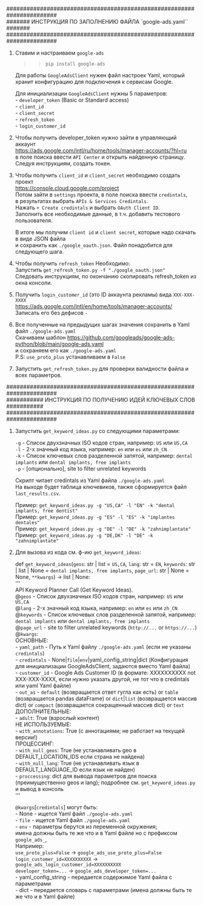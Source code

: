 #######################################################################    
#######    ИНСТРУКЦИЯ ПО ЗАПОЛНЕНИЮ ФАЙЛА `google-ads.yaml``    #######    
#######################################################################    


1. Ставим и настраиваем `google-ads`
   >> `pip install google-ads`

   Для работы `GoogleAdsClient` нужен файл настроек Yaml,
   который хранит конфигурацию для подключения к сервисам Google.
      
   Для инициализации `GoogleAdsClient` нужны 5 параметров:     
	   - `developer_token` (Basic or Standard access)    
	   - `client_id`    
	   - `client_secret`    
	   - `refresh_token`    
	   - `login_customer_id`    
   
2. Чтобы получить developer_token нужно зайти в управляющий аккаунт    
   https://ads.google.com/intl/ru/home/tools/manager-accounts/?hl=ru    
   в поле поиска ввести `API Center` и открыть найденную страницу.    
   Следуя инструкциям, создать токен.    
	   
3. Чтобы получить `client_id` и `client_secret` необходимо создать проект    
   https://console.cloud.google.com/project    
   Потом зайти в `settings` проекта, в поле поиска ввести `credintals`,     
   в результатах выбрать `APIs & Services Credintals`.    
   Нажать `+ Create credintals` и выбрать `OAuth Client ID`.    
   Заполнить все необходимые данные, в т.ч. добавить тестового пользователя.    

   В итоге мы получим `client id` и `client secret`, которые надо скачать в виде JSON файла    
   и сохранить как `./google_oauth.json`. Файл понадобится для следующего шага.    
	   
4. Чтобы получить `refresh_token` Необходимо:    
   Запустить `get_refresh_token.py -f "./google_oauth.json"`    
   Следовать инструкциям, по окончанию скопировать refresh_token из окна консоли.    
	   
5. Получить `login_customer_id` (это ID аккаунта рекламы) вида `XXX-XXX-XXXX`    
   https://ads.google.com/intl/en/home/tools/manager-accounts/    
   Записать его без дефисов `-`    

6. Все полученные на предыдущих шагах значения сохранить в Yaml файл `./google-ads.yaml`    
   Скачиваем шаблон https://github.com/googleads/google-ads-python/blob/main/google-ads.yaml    
   и сохраняем его как `./google-ads.yaml`    
   P.S: `use_proto_plus` устанавливаем в `False`    

7. Запустить `get_refresh_token.py` для проверки валидности файла и всех параметров.    


#######################################################################    
###########   ИНСТРУКЦИЯ ПО ПОЛУЧЕНИЮ ИДЕЙ КЛЮЧЕВЫХ СЛОВ    ###########    
#######################################################################    


1. Запустить `get_keyword_ideas.py` со следующими параметрами:    
   
   `-g` - Список двухзначных ISO кодов стран, например: `US` или `US,CA`    
   `-l` - 2-х значный код языка, например: `en` или `es` или `zh_CN`    
   `-k` - Список ключевых слов разделенной запятой, например: `dental implants` или `dental implants, free implants`    
   `-p` - [опционально], site to filter unrelated keywords    

   Скрипт читает credintals из Yaml файла `./google-ads.yaml`    
   На выходе будет таблица ключевиков, также сформируется файл `last_results.csv`.    

   Пример: `get_keyword_ideas.py -g "US,CA" -l "EN" -k "dental implants, free dentist"`    
   Пример: `get_keyword_ideas.py -g "ES" -l "ES" -k "implantes dentales"`    
   Пример: `get_keyword_ideas.py -g "DE" -l "DE" -k "zahnimplantate"`    
   Пример: `get_keyword_ideas.py -g "DE,DK" -l "DE" -k "zahnimplantate"`    

2. Для вызова из кода см. ф-ию `get_keyword_ideas`:    

    def `get_keyword_ideas`(`geos`: str | list = `US,CA`, `lang`: str = `EN`, `keywords`: str | list | None = `dental implants, free implants`, `page_url`: str | None = None, `**kwargs`) -> list | None:    
        '''    
        API Keyword Planner Call (Get Keyword Ideas).    
        @`geos` - Список двухзначных ISO кодов стран, например: `US` или `US,CA`    
        @`lang` - 2-х значный код языка, например: `en` или `es` или `zh_CN`    
        @`keywords` - Список ключевых слов разделенной запятой, например: `dental implants` или `dental implants, free implants`    
        @`page_url` - site to filter unrelated keywords (`http://...` or `https://...`)    
        @`kwargs`:    
          ОСНОВНЫЕ:    
           - `yaml_path` - Путь к Yaml файлу `./google-ads.yaml` (если не указаны `credintals`)          
           - `credintals` - None|`file`|`env`|yaml_config_string|dict (Конфигурация для инициализации GoogleAdsClient, задаются вместо Yaml файла)    
           - `customer_id` - Google Ads Customer ID (в формате: XXXXXXXXXX not XXX-XXX-XXXX, если нужно указать другой, не тот что в credintals или yaml Yaml файле)          
           - `out_as` - `default` (возвращается ответ гугла как есть) or `table` (возвращается pandas dataFrame) or `dict`|`list` (возвращается массив dict) or `compact` (возвращается сокращенный массив dict) or `text`    
          ДОПОЛНИТЕЛЬНЫЕ:    
           - `adult`: True (взрослый контент)    
          НЕ ИСПОЛЬЗУЕМЫЕ:    
           - `with_annotations`: True (с аннотациями; не работает на текущей версии!)    
          ПРОЦЕССИНГ:    
           - `with_null_geos`: True (не устанавливать geo в DEFAULT_LOCATION_IDS если страна не найдена)          
           - `with_null_lang`: True (не устанавливать язык в DEFAULT_LANGUAGE_ID если язык не найден)       
           - `proccessing`: dict для вывода параметров для поиска (преимущественно geos и lang); подробнее см. `get_keyword_ideas.py` и вывод в консоль    
        '''

    `@kwargs`[`credintals`] могут быть:     
        -  None  - ищется Yaml файл `./google-ads.yaml`    
        - `file` - ищется Yaml файл `./google-ads.yaml`    
        - `env`  - параметры берутся из переменной окружения;    
                   имена должны быть те же что и в Yaml файле но с префиксом `google_ads_`,    
                   Например:     
                     `use_proto_plus=False` -> `google_ads_use_proto_plus=False`    
                     `login_customer_id=XXXXXXXXXX` -> `google_ads_login_customer_id=XXXXXXXXXX`    
                     `developer_token=...` -> `google_ads_developer_token=...`                        
        - yaml_config_string - передается содержимое Yaml файла с параметрами    
        - dict   - передается словарь с параметрами (имена должны быть те же что и в Yaml файле)    
